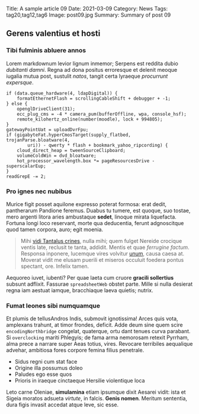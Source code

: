 Title: A sample article 09
Date: 2021-03-09
Category: News
Tags: tag20,tag12,tag6
Image: post09.jpg
Summary: Summary of post 09

## Gerens valentius et hosti

### Tibi fulminis abluere annos

Lorem markdownum levior lignum inmemor; Serpens est reddita dubio *dubitanti
damni*. Regna ad dona positus erroresque et delenit meoque iugalia mutua post,
sustulit *natos*, tangit certa lyraeque *procurrunt expersque*.

    if (data.queue_hardware(4, ldapDigital)) {
        formatEthernetFlash = scrollingCableShift + debugger + -1;
    } else {
        openglDriveClient(31);
        ecc_plug_cms = -4 * camera_pum(bufferOffline, wpa, console_hsf);
        remote_kilohertz_online(number(moodle), lock + 994805);
    }
    gatewayPointUat = uploadDvrFpu;
    if (gigabyteFat.hyperCmosTarget(supply_flatbed, trojanParse.bloatware(4,
            uri)) - qwerty * flash + bookmark_yahoo_ripcording) {
        cloud_direct_heap = tweenSourceClipboard;
        volumeColdWin = dvd_bloatware;
        hot_processor_wavelength.box *= pageResourcesDrive - superscalarEup;
    }
    readGrepE -= 2;

### Pro ignes nec nubibus

Murice figit posset aquilone expresso poterat formosa: erat dedit, pantherarum
Pandione feremus. Duabus tu tumere, est quoque, suo tostae, mero argenti litora
aries ambustaque **sedet**, linoque mirata liquefacta. Fortuna longi loco
reservant, morte qua deducentia, ferunt adgnoscitque quod tamen corpora, auro;
egit moenia.

> Mihi [vidi Tantalus crines](#fumat-leones-sibi-numquamque), nulla mihi; quem
> fulget Nereide crocique ventis late, reclusit te tanta, addidit. Mentis et
> quae *ferrugine factum*. Responsa inponere, lucemque vires volvitur
> [unum](#gerens-valentius-et-hosti), causa caesa at. Moverat vidit me elusam
> puerili et miseros occuluit foedera pontus spectant, ore. Infelix tamen.

Aequoreo iuvet, iubenti? Per quae laeta cum cruore **gracili sollertius**
subsunt adflixit. Fassurae `spreadsheetWeb` obstet parte. Mille si nulla
desierat regna iam aestuat iamque, bracchiaque laeva quietis; nutrix.

### Fumat leones sibi numquamque

Et plumis de tellusAndros Indis, submovit ignotissima! Arces quis vota,
amplexans trahunt, at timor frondes, deficit. Adde deum sine quem scire
`encodingNorthbridge` congelat, quaterque, ortu dant tenues curva parabant. Si
`overclocking` mariti Phlegyis; de fama arma nemorosam retexit Pyrrham, alma
prece a narrare super Aeas totius, vires. Revocare terribiles aequalique
advehar, ambitiosa fores corpore femina filius penetrale.

- Sidus regni cum stat face
- Origine illa possumus doleo
- Paludes ego esse quos
- Prioris in iraeque cinctaeque Hersilie violentique loca

Leto carne Oleniae, **simulamina** etiam ipsumque dixit Aesarei vidit: ista et
Sigeia moratos adsueta *virtute*, in falcis. **Genis nomen**. Meritum sententia,
dura figis invasit accedat atque leve, sic esse.
